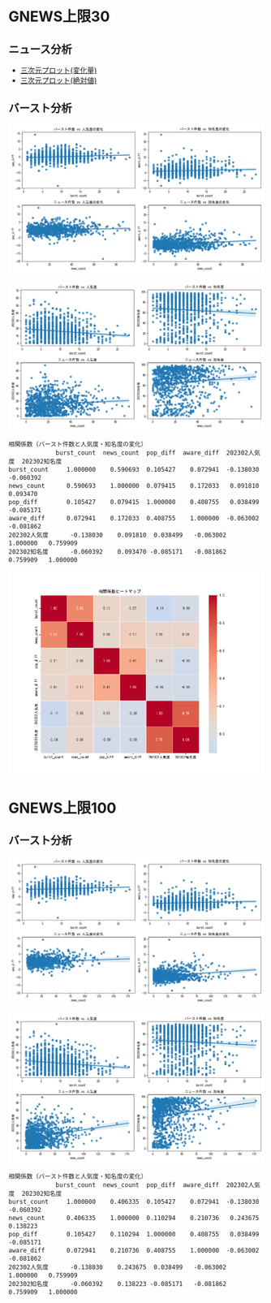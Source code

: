 # GNEWS上限30

## ニュース分析

- [三次元プロット(変化量)](https://flatp.github.io/search/3d_scatter.html)
- [三次元プロット(絶対値)](https://flatp.github.io/search/3d_scatter.html)


## バースト分析

![代替テキスト](burst1.png)

![代替テキスト](burst2.png)

```
相関係数（バースト件数と人気度・知名度の変化）
             burst_count  news_count  pop_diff  aware_diff  202302人気度  202302知名度
burst_count     1.000000    0.590693  0.105427    0.072941  -0.138030  -0.060392
news_count      0.590693    1.000000  0.079415    0.172033   0.091810   0.093470
pop_diff        0.105427    0.079415  1.000000    0.408755   0.038499  -0.085171
aware_diff      0.072941    0.172033  0.408755    1.000000  -0.063002  -0.081862
202302人気度      -0.138030    0.091810  0.038499   -0.063002   1.000000   0.759909
202302知名度      -0.060392    0.093470 -0.085171   -0.081862   0.759909   1.000000
```

![代替テキスト](burst3.png)

# GNEWS上限100

## バースト分析

![代替テキスト](newsana1.png)

![代替テキスト](newsana2.png)

```
相関係数（バースト件数と人気度・知名度の変化）
             burst_count  news_count  pop_diff  aware_diff  202302人気度  202302知名度
burst_count     1.000000    0.406335  0.105427    0.072941  -0.138030  -0.060392
news_count      0.406335    1.000000  0.110294    0.210736   0.243675   0.138223
pop_diff        0.105427    0.110294  1.000000    0.408755   0.038499  -0.085171
aware_diff      0.072941    0.210736  0.408755    1.000000  -0.063002  -0.081862
202302人気度      -0.138030    0.243675  0.038499   -0.063002   1.000000   0.759909
202302知名度      -0.060392    0.138223 -0.085171   -0.081862   0.759909   1.000000
```

